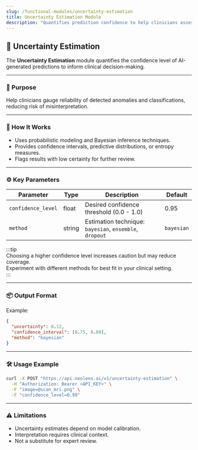 ```yaml
---
slug: /functional-modules/uncertainty-estimation
title: Uncertainty Estimation Module
description: "Quantifies prediction confidence to help clinicians assess the reliability of AI-generated results and prioritize expert review."
---
```


## 🔎 Uncertainty Estimation

The **Uncertainty Estimation** module quantifies the confidence level of AI-generated predictions to inform clinical decision-making.

---

### 🎯 Purpose

Help clinicians gauge reliability of detected anomalies and classifications, reducing risk of misinterpretation.

---

### 🧠 How It Works

- Uses probabilistic modeling and Bayesian inference techniques.
- Provides confidence intervals, predictive distributions, or entropy measures.
- Flags results with low certainty for further review.

---

### ⚙️ Key Parameters

| Parameter          | Type    | Description                                             | Default    |
|--------------------|---------|---------------------------------------------------------|------------|
| `confidence_level` | float   | Desired confidence threshold (0.0 - 1.0)                | 0.95       |
| `method`           | string  | Estimation technique: `bayesian`, `ensemble`, `dropout` | `bayesian` |

:::tip  
Choosing a higher confidence level increases caution but may reduce coverage.  
Experiment with different methods for best fit in your clinical setting.  
:::

---

### 📦 Output Format

Example:

```json
{
  "uncertainty": 0.12,
  "confidence_interval": [0.75, 0.89],
  "method": "bayesian"
}
```

---

### 🛠️ Usage Example

```bash
curl -X POST "https://api.neolens.ai/v1/uncertainty-estimation" \
  -H "Authorization: Bearer <API_KEY>" \
  -F "image=@scan_mri.png" \
  -F "confidence_level=0.99"
```

---

### ⚠️ Limitations

- Uncertainty estimates depend on model calibration.
- Interpretation requires clinical context.
- Not a substitute for expert review.
